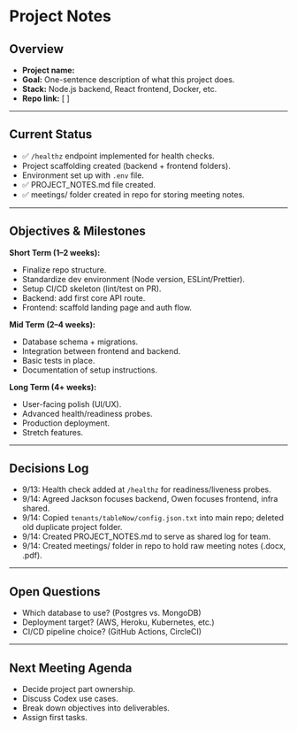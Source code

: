 # Project Notes  

## Overview  
- **Project name:**  
- **Goal:** One-sentence description of what this project does.  
- **Stack:** Node.js backend, React frontend, Docker, etc.  
- **Repo link:** [ ]  

---

## Current Status  
- ✅ `/healthz` endpoint implemented for health checks.  
- Project scaffolding created (backend + frontend folders).  
- Environment set up with `.env` file.  
- ✅ PROJECT_NOTES.md file created.
- ✅ meetings/ folder created in repo for storing meeting notes.


---

## Objectives & Milestones  

**Short Term (1–2 weeks):**  
- Finalize repo structure.  
- Standardize dev environment (Node version, ESLint/Prettier).  
- Setup CI/CD skeleton (lint/test on PR).  
- Backend: add first core API route.  
- Frontend: scaffold landing page and auth flow.  

**Mid Term (2–4 weeks):**  
- Database schema + migrations.  
- Integration between frontend and backend.  
- Basic tests in place.  
- Documentation of setup instructions.  

**Long Term (4+ weeks):**  
- User-facing polish (UI/UX).  
- Advanced health/readiness probes.  
- Production deployment.  
- Stretch features.  

---

## Decisions Log  
- 9/13: Health check added at `/healthz` for readiness/liveness probes.  
- 9/14: Agreed Jackson focuses backend, Owen focuses frontend, infra shared.  
- 9/14: Copied `tenants/tableNow/config.json.txt` into main repo; deleted old duplicate project folder.  
- 9/14: Created PROJECT_NOTES.md to serve as shared log for team.
- 9/14: Created meetings/ folder in repo to hold raw meeting notes (.docx, .pdf).



---

## Open Questions  
- Which database to use? (Postgres vs. MongoDB)  
- Deployment target? (AWS, Heroku, Kubernetes, etc.)  
- CI/CD pipeline choice? (GitHub Actions, CircleCI)  

---

## Next Meeting Agenda  
- Decide project part ownership.  
- Discuss Codex use cases.  
- Break down objectives into deliverables.  
- Assign first tasks.  
